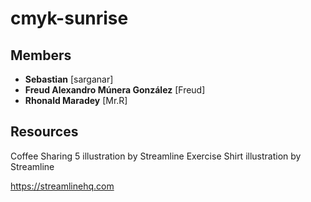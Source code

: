 # cmyk-sunrise

## Members
* **Sebastian** [sarganar]
* **Freud Alexandro Múnera González** [Freud]
* **Rhonald Maradey** [Mr.R]
## Resources
Coffee Sharing 5 illustration by Streamline
Exercise Shirt illustration by Streamline

https://streamlinehq.com

